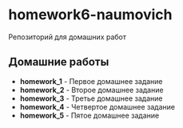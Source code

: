 # homework6-naumovich

Репозиторий для домашних работ 

## Домашние работы

- **homework_1** - Первое домашнее задание
- **homework_2** - Второе домашнее задание
- **homework_3** - Третье домашнее задание
- **homework_4** - Четвертое домашнее задание
- **homework_5** - Пятое домашнее задание